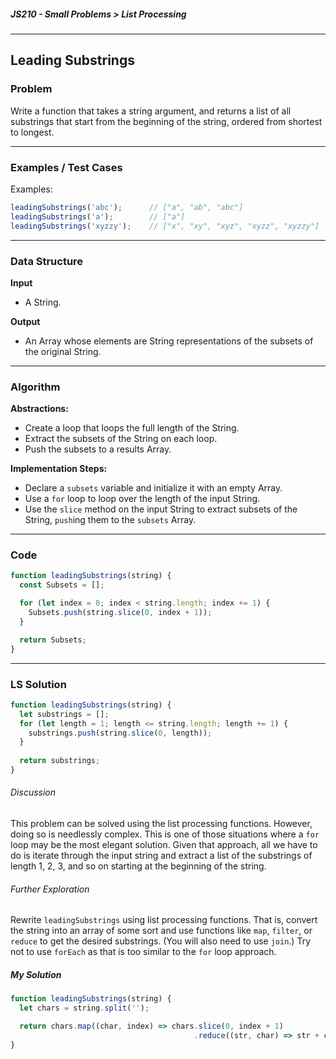 ##### JS210 - Small Problems > List Processing

---

## Leading Substrings

### Problem

Write a function that takes a string argument, and returns a list of all substrings that start from the beginning of the string, ordered from shortest to longest.  

---

### Examples / Test Cases

Examples: 

```javascript
leadingSubstrings('abc');      // ["a", "ab", "abc"]
leadingSubstrings('a');        // ["a"]
leadingSubstrings('xyzzy');    // ["x", "xy", "xyz", "xyzz", "xyzzy"]
```

---

### Data Structure

**Input**

* A String.

**Output**

* An Array whose elements are String representations of the subsets of the original String.

---

### Algorithm

**Abstractions:**

* Create a loop that loops the full length of the String.
* Extract the subsets of the String on each loop.
* Push the subsets to a results Array.

**Implementation Steps:**

* Declare a `subsets` variable and initialize it with an empty Array.
* Use a `for` loop to loop over the length of the input String.
* Use the `slice` method on the input String to extract subsets of the String, `push`ing them to the `subsets` Array.

---

### Code

```javascript
function leadingSubstrings(string) {
  const Subsets = [];

  for (let index = 0; index < string.length; index += 1) {
    Subsets.push(string.slice(0, index + 1));
  }

  return Subsets;
}
```

---

### LS Solution

```javascript
function leadingSubstrings(string) {
  let substrings = [];
  for (let length = 1; length <= string.length; length += 1) {
    substrings.push(string.slice(0, length));
  }
  
  return substrings;
}
```

###### Discussion

This problem can be solved using the list processing functions. However, doing so is needlessly complex. This is one of those situations where a `for` loop may be the most elegant solution. Given that approach, all we have to do is iterate through the input string and extract a list of the substrings of length 1, 2, 3, and so on starting at the beginning of the string.  

###### Further Exploration

Rewrite `leadingSubstrings` using list processing functions. That is, convert the string into an array of some sort and use functions like `map`, `filter`, or `reduce` to get the desired substrings. (You will also need to use `join`.) Try not to use `forEach` as that is too similar to the `for` loop approach.

##### My Solution

```javascript
function leadingSubstrings(string) {
  let chars = string.split('');

  return chars.map((char, index) => chars.slice(0, index + 1)
                                         .reduce((str, char) => str + char));
}
```



